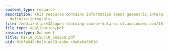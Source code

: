 ```yaml
---
content_type: resource
description: This resource contains information about geometric interpretation of
  definite integrals.
file: /media/https%3A/open-learning-course-data-rc.s3.amazonaws.com/18-01sc-single-variable-calculus-fall-2010/01d3a640ba2bee59aabec8a6e0a8361d_MIT18_01SCF10_Ses56a.pdf
file_type: application/pdf
resourcetype: Document
title: MIT18_01SCF10_Ses56a.pdf
uid: 01d3a640-ba2b-ee59-aabe-c8a6e0a8361d
---
```

